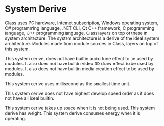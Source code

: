 # System Derive

Class uses PC hardware, Internet subscription, Windows operating system, C# programming language, .NET CLI, Qt C++ framework, 
C programming language, C++ programming language.
Class layers on top of these in system architecture.
The system architecture is a derive of the ideal system architecture.
Modules made from module sources in Class, layers on top of this system.

This system derive, does not have builtin audio tune effect to be used by modules.
It also does not have builtin video 3D draw effect to be used by modules.
It also does not have builtin media creation effect to be used by modules.

This system derive uses millisecond as the smallest time unit.

This system derive does not have highest develop speed order as it does not have all ideal builtin.

This system derive takes up space when it is not being used.
This system derive has weight.
This system derive consumes energy when it is operating.